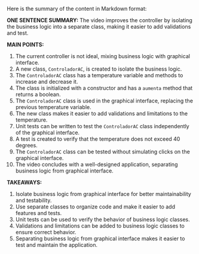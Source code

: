 Here is the summary of the content in Markdown format:

**ONE SENTENCE SUMMARY:**
The video improves the controller by isolating the business logic into a separate class, making it easier to add validations and test.

**MAIN POINTS:**

1. The current controller is not ideal, mixing business logic with graphical interface.
2. A new class, `ControladorAC`, is created to isolate the business logic.
3. The `ControladorAC` class has a temperature variable and methods to increase and decrease it.
4. The class is initialized with a constructor and has a `aumenta` method that returns a boolean.
5. The `ControladorAC` class is used in the graphical interface, replacing the previous temperature variable.
6. The new class makes it easier to add validations and limitations to the temperature.
7. Unit tests can be written to test the `ControladorAC` class independently of the graphical interface.
8. A test is created to verify that the temperature does not exceed 40 degrees.
9. The `ControladorAC` class can be tested without simulating clicks on the graphical interface.
10. The video concludes with a well-designed application, separating business logic from graphical interface.

**TAKEAWAYS:**

1. Isolate business logic from graphical interface for better maintainability and testability.
2. Use separate classes to organize code and make it easier to add features and tests.
3. Unit tests can be used to verify the behavior of business logic classes.
4. Validations and limitations can be added to business logic classes to ensure correct behavior.
5. Separating business logic from graphical interface makes it easier to test and maintain the application.
